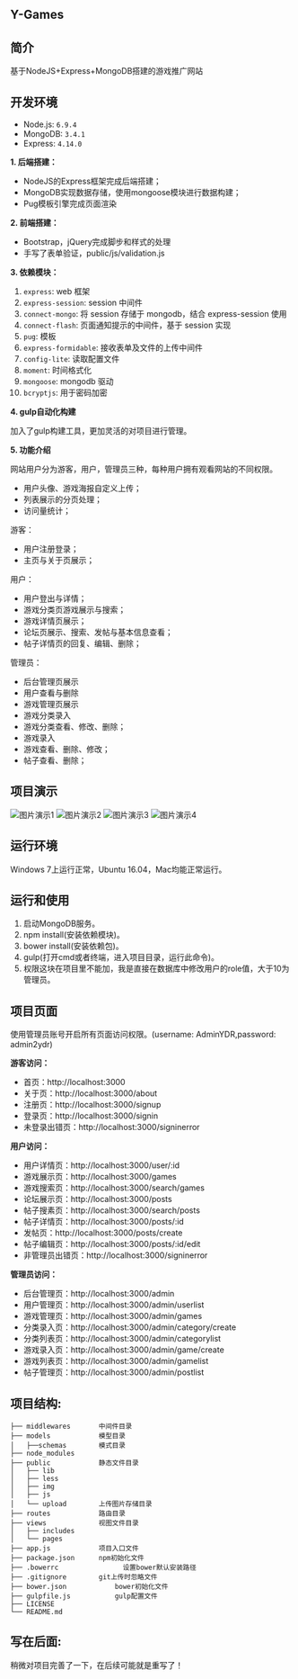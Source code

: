 ## Y-Games

## 简介

基于NodeJS+Express+MongoDB搭建的游戏推广网站

## 开发环境

- Node.js: `6.9.4`
- MongoDB: `3.4.1`
- Express: `4.14.0`

**1. 后端搭建：**
  * NodeJS的Express框架完成后端搭建；
  * MongoDB实现数据存储，使用mongoose模块进行数据构建；
  * Pug模板引擎完成页面渲染

**2. 前端搭建：**
  * Bootstrap，jQuery完成脚步和样式的处理
  * 手写了表单验证，public/js/validation.js

**3. 依赖模块：**
  1. `express`: web 框架
  2. `express-session`: session 中间件
  3. `connect-mongo`: 将 session 存储于 mongodb，结合 express-session 使用
  4. `connect-flash`: 页面通知提示的中间件，基于 session 实现
  5. `pug`: 模板
  6. `express-formidable`: 接收表单及文件的上传中间件
  7. `config-lite`: 读取配置文件
  8. `moment`: 时间格式化
  9. `mongoose`: mongodb 驱动
  10. `bcryptjs`: 用于密码加密

**4. gulp自动化构建**

  加入了gulp构建工具，更加灵活的对项目进行管理。

**5. 功能介绍**

网站用户分为游客，用户，管理员三种，每种用户拥有观看网站的不同权限。

  * 用户头像、游戏海报自定义上传；
  * 列表展示的分页处理；
  * 访问量统计；

游客：
  * 用户注册登录；
  * 主页与关于页展示；

用户：
  * 用户登出与详情；
  * 游戏分类页游戏展示与搜索；
  * 游戏详情页展示；
  * 论坛页展示、搜索、发帖与基本信息查看；
  * 帖子详情页的回复、编辑、删除；

管理员：
  * 后台管理页展示
  * 用户查看与删除
  * 游戏管理页展示
  * 游戏分类录入
  * 游戏分类查看、修改、删除；
  * 游戏录入
  * 游戏查看、删除、修改；
  * 帖子查看、删除；

## 项目演示

![图片演示1](showImage/1.gif)
![图片演示2](showImage/2.gif)
![图片演示3](showImage/3.gif)
![图片演示4](showImage/4.gif)

## 运行环境

Windows 7上运行正常，Ubuntu 16.04，Mac均能正常运行。

## 运行和使用

1. 启动MongoDB服务。
2. npm install(安装依赖模块)。
3. bower install(安装依赖包)。
4. gulp(打开cmd或者终端，进入项目目录，运行此命令)。
5. 权限这块在项目里不能加，我是直接在数据库中修改用户的role值，大于10为管理员。


## 项目页面

使用管理员账号开启所有页面访问权限。(username: AdminYDR,password: admin2ydr)

**游客访问：**
- 首页：http://localhost:3000
- 关于页：http://localhost:3000/about
- 注册页：http://localhost:3000/signup
- 登录页：http://localhost:3000/signin
- 未登录出错页：http://localhost:3000/signinerror

**用户访问：**
- 用户详情页：http://localhost:3000/user/:id
- 游戏展示页：http://localhost:3000/games
- 游戏搜索页：http://localhost:3000/search/games
- 论坛展示页：http://localhost:3000/posts
- 帖子搜素页：http://localhost:3000/search/posts
- 帖子详情页：http://localhost:3000/posts/:id
- 发帖页：http://localhost:3000/posts/create
- 帖子编辑页：http://localhost:3000/posts/:id/edit
- 非管理员出错页：http://localhost:3000/signinerror

**管理员访问：**
- 后台管理页：http://localhost:3000/admin
- 用户管理页：http://localhost:3000/admin/userlist
- 游戏管理页：http://localhost:3000/admin/games
- 分类录入页：http://localhost:3000/admin/category/create
- 分类列表页：http://localhost:3000/admin/categorylist
- 游戏录入页：http://localhost:3000/admin/game/create
- 游戏列表页：http://localhost:3000/admin/gamelist
- 帖子管理页：http://localhost:3000/admin/postlist

## 项目结构:

```
├── middlewares       中间件目录
├── models            模型目录
│   ├──schemas        模式目录
├── node_modules      
├── public            静态文件目录
│   ├── lib                      
│   ├── less          
│   ├── img           
│   ├── js            
│   └── upload        上传图片存储目录
├── routes            路由目录
├── views             视图文件目录
│   ├── includes             
│   └── pages
├── app.js            项目入口文件
├── package.json      npm初始化文件
├── .bowerrc			    设置bower默认安装路径  
├── .gitignore	      git上传时忽略文件     
├── bower.json			  bower初始化文件
├── gulpfile.js			  gulp配置文件
├── LICENSE			           
└── README.md
```

## 写在后面:

稍微对项目完善了一下，在后续可能就是重写了！
